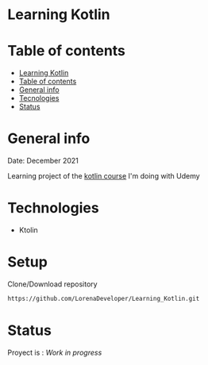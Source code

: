# Learning Kotlin

# Table of contents
* [Learning Kotlin](#learning-kotlin)
* [Table of contents](#table-of-contents)
* [General info](#general-info)
* [Tecnologies](#technologies)
* [Status](#status)

# General info
Date: December 2021

Learning project of the [kotlin course](https://www.udemy.com/course/kotlin-backend-sin-sufrimiento/) I'm doing with Udemy

# Technologies
* Ktolin

# Setup

Clone/Download repository
```sh
https://github.com/LorenaDeveloper/Learning_Kotlin.git
```

# Status
Proyect is : _Work in progress_
